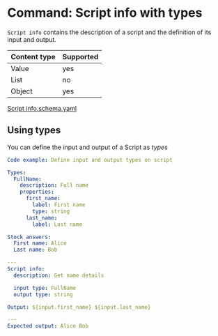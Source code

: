# Command: Script info with types

`Script info` contains the description of a script and the definition of its input and output.

| Content type | Supported |
|--------------|-----------|
| Value        | yes       |
| List         | no        |
| Object       | yes       |

[Script info.schema.yaml](schema/Script%20info.schema.yaml)

## Using types

You can define the input and output of a Script as _types_

```yaml not yet compiling instacli
Code example: Define input and output types on script

Types:
  FullName:
    description: Full name
    properties:
      first_name:
        label: First name
        type: string
      last_name:
        label: Last name

Stock answers:
  First name: Alice
  Last name: Bob

---
Script info:
  description: Get name details

  input type: FullName
  output type: string

Output: ${input.first_name} ${input.last_name}

---
Expected output: Alice Bob
```

